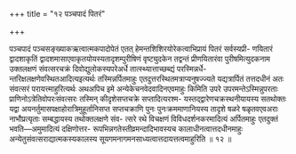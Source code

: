 +++
title = "१२ पञ्चपादं पितरं"

+++

पञ्चपादं पञ्चसङ्ख्याकऋत्वात्मकपादोपेतं एतत् हेमन्तशिशिरयोरेकत्वाभिप्रायं पितरं सर्वस्यप्री- णयितारं द्वादशाकृतिं द्वादशमासाएवाकृतयोयस्यतादृशम्पुरीषिणं वृष्ट्युदकेन तद्वन्तं प्रीणयितारंवा पुरीषमित्युदकनाम उक्तलक्षणं संवत्सरचक्रं दिवोद्युलोकस्यपरेअर्धे तात्स्थ्यात्ताच्छब्द्यं परस्मिन्नर्धे- न्तरिक्षलक्षणेवस्थितआदित्यइत्यर्थः तस्मिन्नर्पितमाहुः एतदुत्तरस्थितमत्राप्यनुषज्ज्यते यद्यत्रार्पितं तत्तदधीनं अतः संवत्सरं परायत्त्माहुरित्यर्थः अथअपिच इमे अन्येकेचनवेदवादिनएवमाहुः किमिति उपरे उपरमन्तेऽस्मिन्नुपरताः प्राणिनोऽत्रेतिवोपरःसंवत्सरः तस्मिन् कीदृशेसप्तचक्रे सप्तादित्यरश्म- यस्तद्द्वारेणचक्रस्थनीयायस्य सतथोक्तः यद्वा अयनर्तुमासपक्षाहोरात्रिमुहूर्तानिसप्त सप्तचक्राणि पुनः पुनःक्रममाणानियस्य तादृशे षळरे षळृतवएवअराः नाभौप्रत्यृताः सम्बद्धायस्य तथोक्तलक्षणे संव- त्सरे रथे विचक्षणं विविधदर्शनकरमादित्यं अर्पितमाहुः एतदुक्तं भवति—अमुमादित्यं दक्षिणोत्तर- रूपभिन्नगतेस्तीव्रमन्दादिभावस्यच कालाधीनत्वात्तदधीनमाहुः अन्येतुसंवत्सराद्यात्मकस्यकालस्य सूयगमनागमनसाध्यत्वात्तदायत्तत्वमाहुरिति ॥ १२ ॥